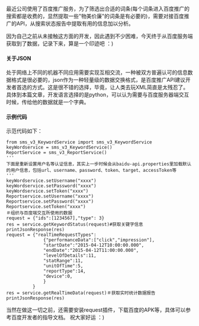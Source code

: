 ﻿最近公司使用了百度推广服务，为了筛选出合适的词条(每个词条进入百度推广的搜索都是收费的，显然提取一些"物美价廉"的词条是有必要的)，需要对接百度推广的API，从搜索状态报告中提取有用的信息加以分析。
 <!--more-->  
因为自己之前从未接触这方面的开发，因此遇到不少困难，今天终于从百度服务端获取到了数据，记录下来，算是一个印迹吧 ：)
#### 关于JSON
处于网络上不同的机器不同应用需要实现互相交流，一种被双方普遍认可的信息数据格式是很必要的，json作为一种轻量级的数据交换格式，是百度推广API建议开发者首选的方式。这是很不错的选择，毕竟，让人类去玩XML简直是太残忍了。具体到本篇文章，开发语言选择的是python，可以认为需要与百度服务器端交互时候，传给他的数据就是一个字典。
#### 示例代码
示范代码如下：
```
from sms_v3_KeywordService import sms_v3_KeywordService
keyWordservice = sms_v3_KeywordService()
ReportService = sms_v3_ReportService()
'''
下面是重新设置用户名等认证信息，其实上一步时候会从baidu-api.properties里加载默认的用户信息，包括url、username、password、token、target、accessToken等
'''
keyWordservice.setUsername("xxxx")
keyWordservice.setPassword("xxxx")
keyWordservice.setToken("xxxx")
Reportservice.setUsername("xxxx")
Reportservice.setPassword("xxxx")
Reportservice.setToken("xxxx")
＃组织与百度端交互所使用的数据
request = {"ids":[1234567],"type": 3}
res = service.getKeywordStatus(request)#获取关键字信息
printJsonResponse(res)
request = {"realTimeRequestTypes":
              {"performanceData":["click","impression"],
              "startDate":"2015-04-12T10:00:00.000",
              "endDate":"2015-04-12T11:00:00.000",
              "levelOfDetails":11,
              "statRange":11,
              "unitOfTime":5,
              "reportType":14,
              "device":0,
              }
          }
res = service.getRealTimeData(request)＃获取实时统计数据报告
printJsonResponse(res)
```
当然在做这一切之前，还需要安装request插件，下载百度的APK等，具体可以参考百度开发者的指导文档。
祝大家好运 ：)
